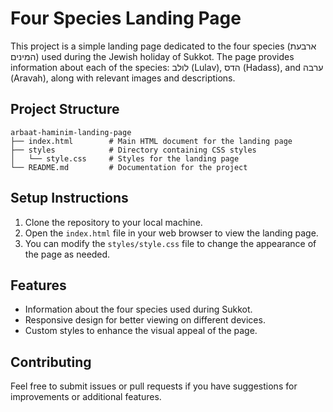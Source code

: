 # Four Species Landing Page

This project is a simple landing page dedicated to the four species (ארבעת המינים) used during the Jewish holiday of Sukkot. The page provides information about each of the species: לולב (Lulav), הדס (Hadass), and ערבה (Aravah), along with relevant images and descriptions.

## Project Structure

```
arbaat-haminim-landing-page
├── index.html        # Main HTML document for the landing page
├── styles            # Directory containing CSS styles
│   └── style.css     # Styles for the landing page
└── README.md         # Documentation for the project
```

## Setup Instructions

1. Clone the repository to your local machine.
2. Open the `index.html` file in your web browser to view the landing page.
3. You can modify the `styles/style.css` file to change the appearance of the page as needed.

## Features

- Information about the four species used during Sukkot.
- Responsive design for better viewing on different devices.
- Custom styles to enhance the visual appeal of the page.

## Contributing

Feel free to submit issues or pull requests if you have suggestions for improvements or additional features.